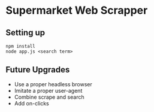 # Supermarket Web Scrapper

## Setting up
```
npm install
node app.js <search term>
```

## Future Upgrades
- Use a proper headless browser
- Imitate a proper user-agent
- Combine scrape and search 
- Add on-clicks

